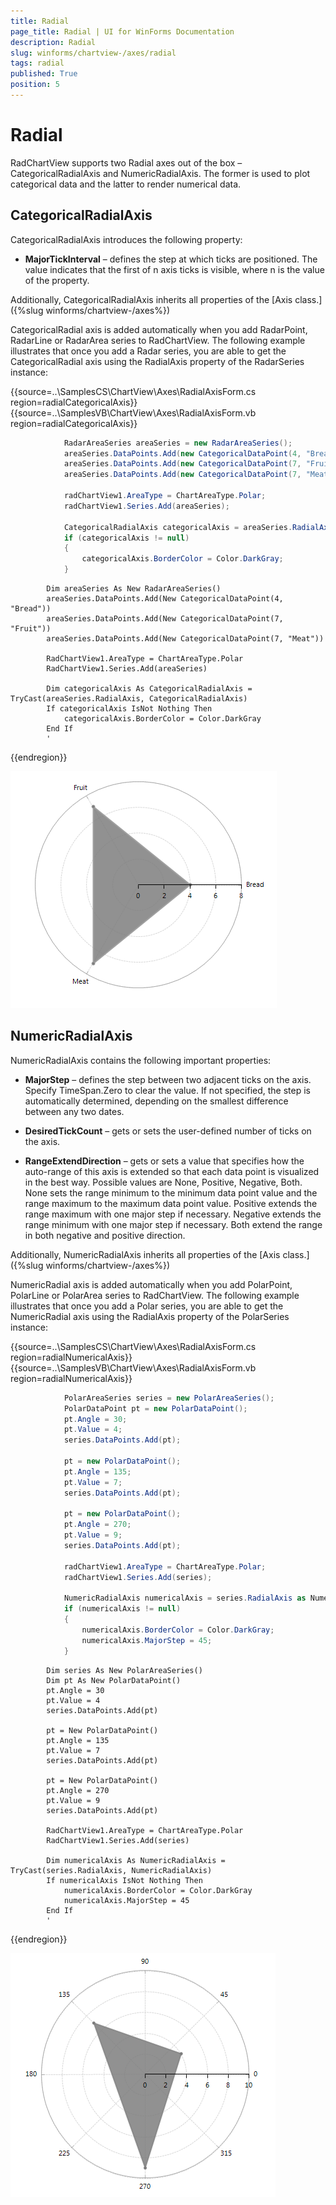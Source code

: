 ```yaml
---
title: Radial
page_title: Radial | UI for WinForms Documentation
description: Radial
slug: winforms/chartview-/axes/radial
tags: radial
published: True
position: 5
---
```


# Radial



RadChartView supports two Radial axes out of the box – CategoricalRadialAxis and NumericRadialAxis. The former is used to plot categorical data and the latter to render numerical data.
      

## CategoricalRadialAxis

CategoricalRadialAxis introduces the following property:
        

* __MajorTickInterval__ – defines the step at which ticks are positioned. The value indicates that the first of n axis ticks is visible, where n is the value of the property.
            

Additionally, CategoricalRadialAxis inherits all properties of the [Axis class.]({%slug winforms/chartview-/axes%})

CategoricalRadial axis is added automatically when you add RadarPoint, RadarLine or RadarArea series to RadChartView. The following example illustrates that once you add a Radar series, you are able to get the CategoricalRadial axis using the RadialAxis property of the RadarSeries instance: 

{{source=..\SamplesCS\ChartView\Axes\RadialAxisForm.cs region=radialCategoricalAxis}} 
{{source=..\SamplesVB\ChartView\Axes\RadialAxisForm.vb region=radialCategoricalAxis}} 

````C#
            RadarAreaSeries areaSeries = new RadarAreaSeries();
            areaSeries.DataPoints.Add(new CategoricalDataPoint(4, "Bread"));
            areaSeries.DataPoints.Add(new CategoricalDataPoint(7, "Fruit"));
            areaSeries.DataPoints.Add(new CategoricalDataPoint(7, "Meat"));

            radChartView1.AreaType = ChartAreaType.Polar;
            radChartView1.Series.Add(areaSeries);

            CategoricalRadialAxis categoricalAxis = areaSeries.RadialAxis as CategoricalRadialAxis;
            if (categoricalAxis != null)
            {
                categoricalAxis.BorderColor = Color.DarkGray;
            }
````
````VB.NET
        Dim areaSeries As New RadarAreaSeries()
        areaSeries.DataPoints.Add(New CategoricalDataPoint(4, "Bread"))
        areaSeries.DataPoints.Add(New CategoricalDataPoint(7, "Fruit"))
        areaSeries.DataPoints.Add(New CategoricalDataPoint(7, "Meat"))

        RadChartView1.AreaType = ChartAreaType.Polar
        RadChartView1.Series.Add(areaSeries)

        Dim categoricalAxis As CategoricalRadialAxis = TryCast(areaSeries.RadialAxis, CategoricalRadialAxis)
        If categoricalAxis IsNot Nothing Then
            categoricalAxis.BorderColor = Color.DarkGray
        End If
        '
````

{{endregion}} 


![chartview-axes-radial 001](images/chartview-axes-radial001.png)

## NumericRadialAxis

NumericRadialAxis contains the following important properties:
        

* __MajorStep__  – defines the step between two adjacent ticks on the axis. Specify TimeSpan.Zero to clear the value. If not specified, the step is automatically determined, depending on the smallest difference between any two dates.
            

* __DesiredTickCount__  – gets or sets the user-defined number of ticks on the axis.
            

* __RangeExtendDirection__  – gets or sets a value that specifies how the auto-range of this axis is extended so that each data point is visualized in the best way. Possible values are None, Positive, Negative, Both. None sets the range minimum to the minimum data point value and the range maximum to the maximum data point value. Positive extends the range maximum with one major step if necessary. Negative extends the range minimum with one major step if necessary. Both extend the range in both negative and positive direction.
            

Additionally, NumericRadialAxis inherits all properties of the [Axis class.]({%slug winforms/chartview-/axes%})

NumericRadial axis is added automatically when you add PolarPoint, PolarLine or PolarArea series to RadChartView. The following example illustrates that once you add a Polar series, you are able to get the NumericRadial axis using the RadialAxis property of the PolarSeries instance: 

{{source=..\SamplesCS\ChartView\Axes\RadialAxisForm.cs region=radialNumericalAxis}} 
{{source=..\SamplesVB\ChartView\Axes\RadialAxisForm.vb region=radialNumericalAxis}} 

````C#
            PolarAreaSeries series = new PolarAreaSeries();
            PolarDataPoint pt = new PolarDataPoint();
            pt.Angle = 30;
            pt.Value = 4;
            series.DataPoints.Add(pt);
            
            pt = new PolarDataPoint();
            pt.Angle = 135;
            pt.Value = 7;
            series.DataPoints.Add(pt);

            pt = new PolarDataPoint();
            pt.Angle = 270;
            pt.Value = 9;
            series.DataPoints.Add(pt);

            radChartView1.AreaType = ChartAreaType.Polar;
            radChartView1.Series.Add(series);

            NumericRadialAxis numericalAxis = series.RadialAxis as NumericRadialAxis;
            if (numericalAxis != null)
            {
                numericalAxis.BorderColor = Color.DarkGray;
                numericalAxis.MajorStep = 45;
            }
````
````VB.NET
        Dim series As New PolarAreaSeries()
        Dim pt As New PolarDataPoint()
        pt.Angle = 30
        pt.Value = 4
        series.DataPoints.Add(pt)

        pt = New PolarDataPoint()
        pt.Angle = 135
        pt.Value = 7
        series.DataPoints.Add(pt)

        pt = New PolarDataPoint()
        pt.Angle = 270
        pt.Value = 9
        series.DataPoints.Add(pt)

        RadChartView1.AreaType = ChartAreaType.Polar
        RadChartView1.Series.Add(series)

        Dim numericalAxis As NumericRadialAxis = TryCast(series.RadialAxis, NumericRadialAxis)
        If numericalAxis IsNot Nothing Then
            numericalAxis.BorderColor = Color.DarkGray
            numericalAxis.MajorStep = 45
        End If
        '
````

{{endregion}} 


![chartview-axes-radial 002](images/chartview-axes-radial002.png)
